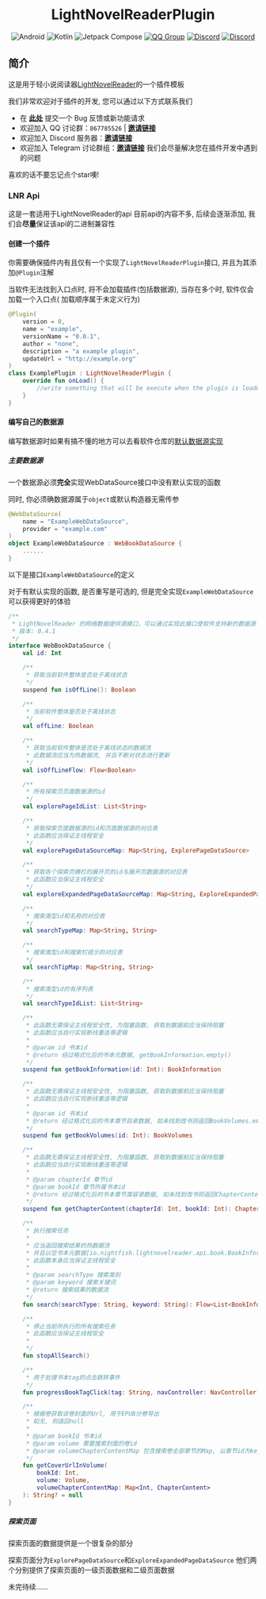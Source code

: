 <div align="center">
    <h1>LightNovelReaderPlugin</h1>
    <a><img alt="Android" src="https://img.shields.io/badge/Android-3DDC84?logo=android&logoColor=white&style=for-the-badge"/></a>
    <a><img alt="Kotlin" src="https://img.shields.io/badge/Kotlin-0095D5.svg?logo=kotlin&logoColor=white&style=for-the-badge"/></a>
    <a><img alt="Jetpack Compose" src="https://img.shields.io/badge/Jetpack%20Compose-4285F4?logo=jetpackcompose&logoColor=white&style=for-the-badge"></a>
    <a href="http://qm.qq.com/cgi-bin/qm/qr?_wv=1027&k=P__gXIArh5UDBsEq7ttd4WhIYnNh3y1t&authKey=GAsRKEZ%2FwHpzRv19hNJsDnknOc86lYzNIHMPy2Jxt3S3U8f90qestOd760IAj%2F3l&noverify=0&group_code=867785526"><img alt="QQ Group" src="https://img.shields.io/badge/QQ讨论群-867785526-brightgreen.svg?logoColor=white&style=for-the-badge"></a>
    <a href="https://discord.gg/bfvPqSWX"><img alt="Discord" src="https://img.shields.io/badge/Discord-JOIN-4285F4.svg?logo=discord&logoColor=white&style=for-the-badge"></a>
    <a href="https://t.me/lightnoble"><img alt="Discord" src="https://img.shields.io/badge/Telegram-JOIN-188FCA.svg?logo=telegram&logoColor=white&style=for-the-badge"></a>
</div>

## 简介

这是用于轻小说阅读器[LightNovelReader](https://github.com/dmzz-yyhyy/LightNovelReader)的一个插件模板

我们非常欢迎对于插件的开发, 您可以通过以下方式联系我们

- 在 [**此处**](https://github.com/dmzz-yyhyy/LightNovelReader/issues/new/choose) 提交一个 Bug
  反馈或新功能请求
- 欢迎加入 QQ 讨论群：`867785526` | [**邀请链接**](http://qm.qq.com/cgi-bin/qm/qr?_wv=1027&k=P__gXIArh5UDBsEq7ttd4WhIYnNh3y1t&authKey=GAsRKEZ%2FwHpzRv19hNJsDnknOc86lYzNIHMPy2Jxt3S3U8f90qestOd760IAj%2F3l&noverify=0&group_code=867785526)
- 欢迎加入 Discord 服务器：[**邀请链接**](https://discord.gg/fCxRfsFS)
- 欢迎加入 Telegram 讨论群组：[**邀请链接**](https://t.me/lightnoble)
  我们会尽量解决您在插件开发中遇到的问题

喜欢的话不要忘记点个star噢!

### LNR Api

这是一套适用于LightNovelReader的api
目前api的内容不多, 后续会逐渐添加, 我们会**尽量**保证该api的二进制兼容性

#### 创建一个插件

你需要确保插件内有且仅有一个实现了```LightNovelReaderPlugin```接口, 并且为其添加```@Plugin```注解

当软件无法找到入口点时, 将不会加载插件(包括数据源), 当存在多个时, 软件仅会加载一个入口点(
加载顺序属于未定义行为)

```kotlin
@Plugin(
    version = 0,
    name = "example",
    versionName = "0.0.1",
    author = "none",
    description = "a example plugin",
    updateUrl = "http://example.org"
)
class ExamplePlugin : LightNovelReaderPlugin {
    override fun onLoad() {
        //write something that will be execute when the plugin is loaded
    }
}
```

#### 编写自己的数据源

编写数据源时如果有搞不懂的地方可以去看软件仓库的[默认数据源实现](https://github.com/dmzz-yyhyy/LightNovelReader/tree/refactoring/app/src/main/kotlin/indi/dmzz_yyhyy/lightnovelreader/defaultplugin)

##### 主要数据源

一个数据源必须**完全**实现WebDataSource接口中没有默认实现的函数

同时, 你必须确数据源属于```object```或默认构造器无需传参

```kotlin
@WebDataSource(
    name = "ExampleWebDataSource",
    provider = "example.com"
)
object ExampleWebDataSource : WebBookDataSource {
    ......
}
```

以下是接口```ExampleWebDataSource```的定义

对于有默认实现的函数, 是否重写是可选的, 但是完全实现```ExampleWebDataSource```可以获得更好的体验

```kotlin
/**
 * LightNovelReader 的网络数据提供源接口，可以通过实现此接口使软件支持新的数据源
 * 版本: 0.4.1
 */
interface WebBookDataSource {
    val id: Int

    /**
     * 获取当前软件整体是否处于离线状态
     */
    suspend fun isOffLine(): Boolean

    /**
     * 当前软件整体是否处于离线状态
     */
    val offLine: Boolean

    /**
     * 获取当前软件整体是否处于离线状态的数据流
     * 此数据流应当为热数据流, 并且不断对状态进行更新
     */
    val isOffLineFlow: Flow<Boolean>

    /**
     * 所有探索页页面数据源的id
     */
    val explorePageIdList: List<String>

    /**
     * 获取探索页面数据源的id和页面数据源的对应表
     * 此函数应当保证主线程安全
     */
    val explorePageDataSourceMap: Map<String, ExplorePageDataSource>

    /**
     * 获取各个探索页横栏的展开页的id与展开页数据源的对应表
     * 此函数应当保证主线程安全
     */
    val exploreExpandedPageDataSourceMap: Map<String, ExploreExpandedPageDataSource>

    /**
     * 搜索类型id和名称的对应表
     */
    val searchTypeMap: Map<String, String>

    /**
     * 搜索类型id和搜索栏提示的对应表
     */
    val searchTipMap: Map<String, String>

    /**
     * 搜索类型id的有序列表
     */
    val searchTypeIdList: List<String>

    /**
     * 此函数无需保证主线程安全性, 为阻塞函数, 获取到数据前应当保持阻塞
     * 此函数应当自行实现断线重连等逻辑
     *
     * @param id 书本id
     * @return 经过格式化后的书本元数据, getBookInformation.empty()
     */
    suspend fun getBookInformation(id: Int): BookInformation

    /**
     * 此函数无需保证主线程安全性, 为阻塞函数, 获取到数据前应当保持阻塞
     * 此函数应当自行实现断线重连等逻辑
     *
     * @param id 书本id
     * @return 经过格式化后的书本章节目录数据, 如未找到改书则返回BookVolumes.empty
     */
    suspend fun getBookVolumes(id: Int): BookVolumes

    /**
     * 此函数无需保证主线程安全性, 为阻塞函数, 获取到数据前应当保持阻塞
     * 此函数应当自行实现断线重连等逻辑
     *
     * @param chapterId 章节id
     * @param bookId 章节所属书本id
     * @return 经过格式化后的书本章节类容录数据, 如未找到改书则返回ChapterContent.empty()
     */
    suspend fun getChapterContent(chapterId: Int, bookId: Int): ChapterContent

    /**
     * 执行搜索任务
     *
     * 应当返回搜索结果的热数据流
     * 并且以空书本元数据[io.nightfish.lightnovelreader.api.book.BookInformation.Companion.empty]作为列表结尾时表示搜索结束
     * 此函数本身应当保证主线程安全
     *
     * @param searchType 搜索类别
     * @param keyword 搜索关键词
     * @return 搜索结果的数据流
     */
    fun search(searchType: String, keyword: String): Flow<List<BookInformation>>

    /**
     * 停止当前所执行的所有搜索任务
     * 此函数应当保证主线程安全
     *
     */
    fun stopAllSearch()

    /**
     * 用于处理书本tag的点击跳转事件
     */
    fun progressBookTagClick(tag: String, navController: NavController) {}

    /**
     * 根据卷获取该卷封面的Url, 用于EPUB分卷导出
     * 如无, 则返回null
     *
     * @param bookId 书本id
     * @param volume 需要搜索封面的卷id
     * @param volumeChapterContentMap 包含搜索卷全部章节的Map, 以章节id为key
     */
    fun getCoverUrlInVolume(
        bookId: Int,
        volume: Volume,
        volumeChapterContentMap: Map<Int, ChapterContent>
    ): String? = null
}
```

##### 探索页面

探索页面的数据提供是一个很复杂的部分

探索页面分为```ExplorePageDataSource```和```ExploreExpandedPageDataSource```
他们两个分别提供了探索页面的一级页面数据和二级页面数据

未完待续......
